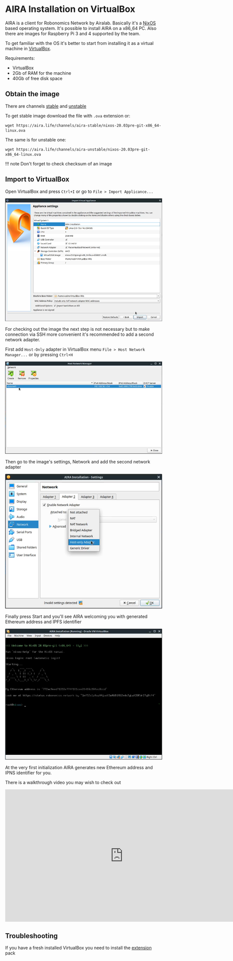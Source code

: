 # AIRA Installation on VirtualBox

AIRA is a client for Robonomics Network by Airalab. Basically it's a [NixOS](https://nixos.org/) based operating system.
It's possible to install AIRA on a x86_64 PC. Also there are images for Raspberry Pi 3 and 4 supported by the team.

To get familiar with the OS it's better to start from installing it as a virtual machine in [VirtualBox](https://www.virtualbox.org/).

Requirements:

* VirtualBox
* 2Gb of RAM for the machine
* 40Gb of free disk space

## Obtain the image

There are channels [stable](https://aira.life/channels/aira-stable/) and [unstable](https://aira.life/channels/aira-unstable/)

To get stable image download the file with `.ova` extension or:

```
wget https://aira.life/channels/aira-stable/nixos-20.03pre-git-x86_64-linux.ova
```

The same is for unstable one:

```
wget https://aira.life/channels/aira-unstable/nixos-20.03pre-git-x86_64-linux.ova
```

!!! note
    Don't forget to check checksum of an image

## Import to VirtualBox

Open VirtualBox and press `Ctrl+I` or go to `File > Import Applicance...`

![Import image](../img/try_it_out/aira_installation/import_image.png "Import image")

For checking out the image the next step is not necessary but to make connection via SSH more convenient it's recommended to add a second network adapter.

First add `Host-Only` adapter in VirtualBox menu `File > Host Network Manager...` or by pressing `Ctrl+H`

![Host Only](../img/try_it_out/aira_installation/host_only_adapter.png "Host Only")

Then go to the image's settings, Network and add the second network adapter

![Second adapter](../img/try_it_out/aira_installation/add_second_adapter.png "Second adapter")

Finally press Start and you'll see AIRA welcoming you with generated Ethereum address and IPFS identifier

![Welcome](../img/try_it_out/aira_installation/ready.png "Welcome")

At the very first initialization AIRA generates new Ethereum address and IPNS identifier for you.

There is a walkthrough video you may wish to check out

<iframe width="756" height="425" src="https://www.youtube.com/embed/cDcaypYPBhI" frameborder="0" allow="accelerometer; autoplay; encrypted-media; gyroscope; picture-in-picture" allowfullscreen></iframe>

## Troubleshooting

If you have a fresh installed VirtualBox you need to install the [extension](https://www.virtualbox.org/wiki/Downloads) pack


